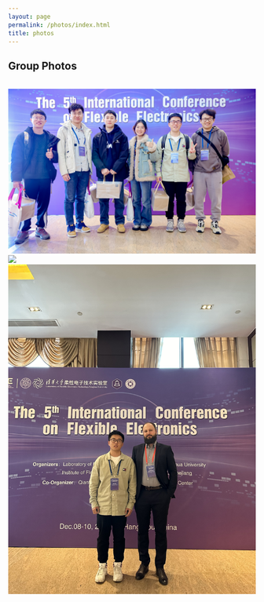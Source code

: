 ```yaml
---
layout: page
permalink: /photos/index.html
title: photos
---
```



## Group Photos

<br>

<left>
  <img src="/images/IMG_9203.JPG">
</left>
<br>
<img src="/images/IMG_9254.JPG">
<br>
<img src="/images/IMG_9358.JPG">
<br>
